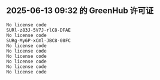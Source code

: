 ## 2025-06-13 09:32 的 GreenHub 许可证
```
No license code
SURl-z83J-5V7J-rlC8-DFAE
No license code
SURg-My6P-xCml-JBC8-08FC
No license code
No license code
No license code
No license code
No license code
No license code
```
